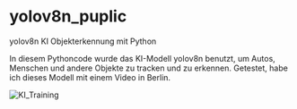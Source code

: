 # yolov8n_puplic
yolov8n KI Objekterkennung mit Python


In diesem Pythoncode wurde das KI-Modell yolov8n benutzt, um Autos, Menschen und andere Objekte zu tracken und zu erkennen.
Getestet, habe ich dieses Modell mit einem Video in Berlin.

![KI_Training](https://github.com/Smeins/yolov8n_puplic/assets/95642311/1bcb4298-9681-4948-9f5b-9ab45fe05a30)

